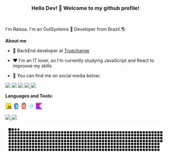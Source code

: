 

 <h3 align="center">  Hello Dev! 👋 Welcome to my github profile!</h3>



<!-- ![Quem Sou eu?](https://github.com/Rayssawoods/rayssawoods/blob/master/GitHub%20Profile.png)-->
  
 
<br />

I'm Raissa. I'm an OutSystems 🚀 Developer from Brazil.:earth_americas:

**About me**

- 💼 BackEnd developer at [Truechange](http://truechange.com.br)

- ❤️ I'm an IT lover, so I'm currently studying JavaScript and React to improove my skills

- 💬 You can find me on social media below: 
 
 <a href="https://instagram.com/raissa.dom" target="_blank"><img src="https://img.shields.io/badge/-Instagram-%23E4405F?style=for-the-badge&logo=instagram&logoColor=white" target="_blank"></a>
<a href = "mailto:rayssa.hcl@gmail.com"><img src="https://img.shields.io/badge/-Gmail-%23333?style=for-the-badge&logo=gmail&logoColor=white" target="_blank"></a>
<a href ="https://open.spotify.com/user/rayssawoods?si=e4a0da350b4c4b8d"><img src="https://img.shields.io/badge/Spotify-1ED760?&style=for-the-badge&logo=spotify&logoColor=white" target="_blank"></a>
<a href="https://www.linkedin.com/in/raissa-arantes-a49264118/" target="_blank"><img src="https://img.shields.io/badge/-LinkedIn-%230077B5?style=for-the-badge&logo=linkedin&logoColor=white" target="_blank"> </a> 
<a href="https://discord.com/" target="_blank"><img src="https://img.shields.io/badge/Discord-7289DA?style=for-the-badge&logo=discord&logoColor=white" target="_blank"> </a>



**Languages and Tools:**  

<code><img height="20" src="https://raw.githubusercontent.com/github/explore/80688e429a7d4ef2fca1e82350fe8e3517d3494d/topics/javascript/javascript.png"></code>
<code><img height="20" src="https://raw.githubusercontent.com/github/explore/5c058a388828bb5fde0bcafd4bc867b5bb3f26f3/topics/css/css.png"></code>
<code><img height="20" src="https://raw.githubusercontent.com/github/explore/5c058a388828bb5fde0bcafd4bc867b5bb3f26f3/topics/html/html.png"></code>
<code><img height="20" src="https://raw.githubusercontent.com/github/explore/80688e429a7d4ef2fca1e82350fe8e3517d3494d/topics/react/react.png"></code>
<code><img height="20" src="https://raw.githubusercontent.com/github/explore/80688e429a7d4ef2fca1e82350fe8e3517d3494d/topics/kotlin/kotlin.png"></code>   
<!-- <code><img height="20" src="https://raw.githubusercontent.com/github/explore/80688e429a7d4ef2fca1e82350fe8e3517d3494d/topics/git/git.png"></code>    -->


<!--  ![Raissa GitHub Stats](https://github-readme-stats.vercel.app/api?username=rayssawoods&show_icons=true&theme=radical) -->
  <a href="https://github.com/Rayssawoods">
  <img  height="150em" src="https://github-readme-stats.vercel.app/api?username=rayssawoods&show_icons=true&theme=radical&include_all_commits=true&count_private=true"/>
  <img  height="150em" src="https://github-readme-stats.vercel.app/api/top-langs/?username=rayssawoods&layout=compact&langs_count=7&theme=radical"/> </a>

 
<!--   Cobrinha de commits --> 
![Snake animation](https://github.com/Rayssawoods/rayssawoods/blob/output/github-contribution-grid-snake.svg)
 





 
 
